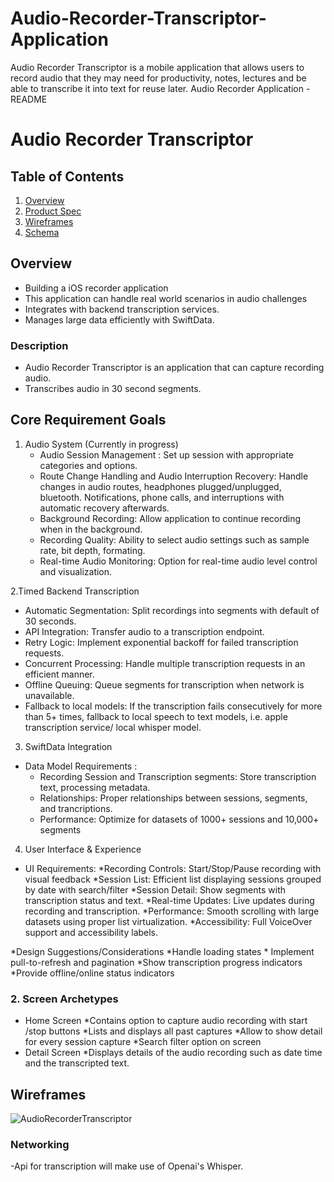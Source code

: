 # Audio-Recorder-Transcriptor-Application
Audio Recorder Transcriptor is a mobile application that allows users to record audio that they may need for productivity, notes, lectures and be able to transcribe it into text for reuse later. 
Audio Recorder Application - README

# Audio Recorder Transcriptor

## Table of Contents

1. [Overview](#Overview)
2. [Product Spec](#Product-Spec)
3. [Wireframes](#Wireframes)
4. [Schema](#Schema)

## Overview
- Building a iOS recorder application 
- This application can handle real world scenarios in audio challenges
- Integrates with backend transcription services. 
- Manages large data efficiently with SwiftData. 


### Description
- Audio Recorder Transcriptor is an application that can capture recording audio.
- Transcribes audio in 30 second segments.



## Core Requirement Goals 
1. Audio System (Currently in progress) 
    * Audio Session Management : Set up session with appropriate categories and options. 
    * Route Change Handling and Audio Interruption Recovery: Handle changes in audio routes, headphones plugged/unplugged, bluetooth. Notifications, phone calls, and interruptions with automatic recovery afterwards.  
    * Background Recording: Allow application to continue recording when in the background. 
    * Recording Quality: Ability to select audio settings such as sample rate, bit depth, formating.
    * Real-time Audio Monitoring: Option for real-time audio level control and visualization.


2.Timed Backend Transcription 
* Automatic Segmentation: Split recordings into segments with default of 30 seconds. 
* API Integration: Transfer audio to a transcription endpoint.
* Retry Logic: Implement exponential backoff for failed transcription requests.
* Concurrent Processing: Handle multiple transcription requests in an efficient manner. 
* Offline Queuing: Queue segments for transcription when network is unavailable.
* Fallback to local models: If the transcription fails consecutively for more than 5+ times, fallback to local speech to text models, i.e. apple transcription service/ local whisper model.


3. SwiftData Integration
* Data Model Requirements : 
    * Recording Session and Transcription segments: Store transcription text, processing metadata.
    * Relationships: Proper relationships between sessions, segments, and trancriptions.
    * Performance: Optimize for datasets of 1000+ sessions and 10,000+ segments

4. User Interface & Experience 
* UI Requirements:
    *Recording Controls: Start/Stop/Pause recording with visual feedback
    *Session List: Efficient list displaying sessions grouped by date with search/filter
    *Session Detail: Show segments with transcription status and text.
    *Real-time Updates: Live updates during recording and transcription.
    *Performance: Smooth scrolling with large datasets using proper list virtualization.
    *Accessibility: Full VoiceOver support and accessibility labels.
    
*Design Suggestions/Considerations 
    *Handle loading states 
    * Implement pull-to-refresh and pagination 
    *Show transcription progress indicators 
    *Provide offline/online status indicators 
    
    


### 2. Screen Archetypes

-  Home Screen
    *Contains option to capture audio recording with start /stop buttons 
    *Lists and displays all past captures 
    *Allow to show detail for every session capture 
    *Search filter option on screen 
- Detail Screen 
    *Displays details of the audio recording such as date time and the transcripted text.
    
    


## Wireframes

![AudioRecorderTranscriptor](https://github.com/user-attachments/assets/2c009f16-eff4-4ccb-a811-8ac0d06ccda3)






### Networking

-Api for transcription will make use of Openai's Whisper. 
